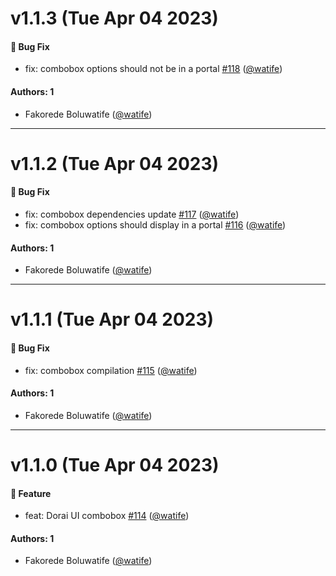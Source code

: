 # v1.1.3 (Tue Apr 04 2023)

#### 🐛 Bug Fix

- fix: combobox options should not be in a portal [#118](https://github.com/watife/dorai-ui/pull/118) ([@watife](https://github.com/watife))

#### Authors: 1

- Fakorede Boluwatife ([@watife](https://github.com/watife))

---

# v1.1.2 (Tue Apr 04 2023)

#### 🐛 Bug Fix

- fix: combobox dependencies update [#117](https://github.com/watife/dorai-ui/pull/117) ([@watife](https://github.com/watife))
- fix: combobox options should display in a portal [#116](https://github.com/watife/dorai-ui/pull/116) ([@watife](https://github.com/watife))

#### Authors: 1

- Fakorede Boluwatife ([@watife](https://github.com/watife))

---

# v1.1.1 (Tue Apr 04 2023)

#### 🐛 Bug Fix

- fix: combobox compilation [#115](https://github.com/watife/dorai-ui/pull/115) ([@watife](https://github.com/watife))

#### Authors: 1

- Fakorede Boluwatife ([@watife](https://github.com/watife))

---

# v1.1.0 (Tue Apr 04 2023)

#### 🚀 Feature

- feat: Dorai UI combobox [#114](https://github.com/watife/dorai-ui/pull/114) ([@watife](https://github.com/watife))

#### Authors: 1

- Fakorede Boluwatife ([@watife](https://github.com/watife))
